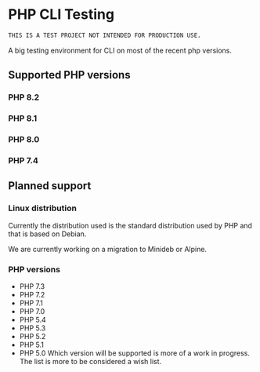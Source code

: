 # PHP CLI Testing
```diff
THIS IS A TEST PROJECT NOT INTENDED FOR PRODUCTION USE.
```

A big testing environment for CLI on most of the recent php versions.

## Supported PHP versions
### PHP 8.2
### PHP 8.1
### PHP 8.0
### PHP 7.4

## Planned support
### Linux distribution
Currently the distribution used is the standard distribution used by PHP and that is based on Debian.

We are currently working on a migration to Minideb or Alpine.

### PHP versions
* PHP 7.3
* PHP 7.2
* PHP 7.1
* PHP 7.0
* PHP 5.4
* PHP 5.3
* PHP 5.2
* PHP 5.1
* PHP 5.0
Which version will be supported is more of a work in progress. The list is more to be considered a wish list.
